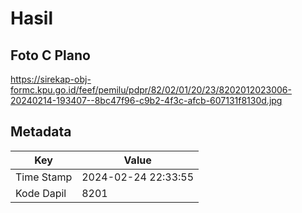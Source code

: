 # Hasil

## Foto C Plano

https://sirekap-obj-formc.kpu.go.id/feef/pemilu/pdpr/82/02/01/20/23/8202012023006-20240214-193407--8bc47f96-c9b2-4f3c-afcb-607131f8130d.jpg


## Metadata

| Key        | Value               |
| ---------- | ------------------- |
| Time Stamp | 2024-02-24 22:33:55 |
| Kode Dapil | 8201                |



